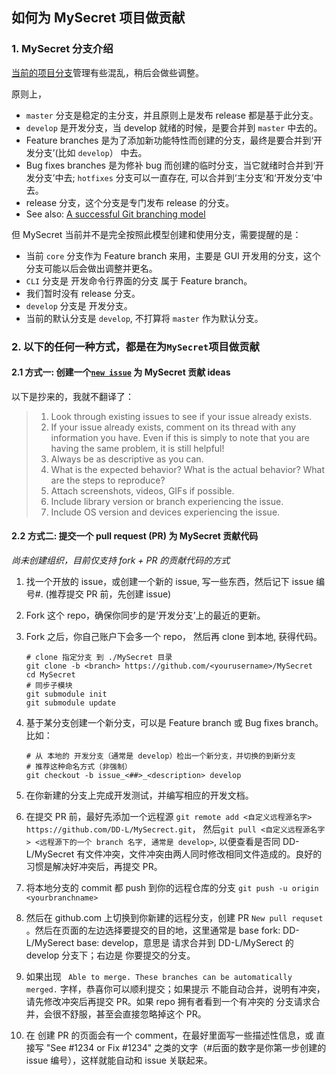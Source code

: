 
## 如何为 MySecret 项目做贡献

### 1. MySecret 分支介绍
[当前的项目分支](https://github.com/DD-L/MySecrect/network)管理有些混乱，稍后会做些调整。

原则上，

* `master` 分支是稳定的主分支，并且原则上是发布 release 都是基于此分支。
* `develop` 是开发分支，当 develop 就绪的时候，是要合并到 `master` 中去的。
* Feature branches 是为了添加新功能特性而创建的分支，最终是要合并到‘开发分支’(比如 `develop`） 中去。
* Bug fixes branches 是为修补 bug 而创建的临时分支，当它就绪时合并到‘开发分支’中去; `hotfixes` 分支可以一直存在, 可以合并到‘主分支’和‘开发分支’中去。
* release 分支，这个分支是专门发布 release 的分支。
* See also: [A successful Git branching model](http://nvie.com/posts/a-successful-git-branching-model/)

但 MySecret 当前并不是完全按照此模型创建和使用分支，需要提醒的是：

* 当前 `core` 分支作为 Feature branch 来用，主要是 GUI 开发用的分支，这个分支可能以后会做出调整并更名。
* `CLI` 分支是 开发命令行界面的分支 属于 Feature branch。
* 我们暂时没有 release 分支。
* `develop` 分支是 开发分支。
* 当前的默认分支是 `develop`, 不打算将 `master` 作为默认分支。


### 2. 以下的任何一种方式，都是在为`MySecret`项目做贡献

#### 2.1 方式一: 创建一个[`new issue`](https://github.com/DD-L/MySecrect/issues) 为 MySecret 贡献 ideas

以下是抄来的，我就不翻译了：
 
> 1. Look through existing issues to see if your issue already exists.
> 2. If your issue already exists, comment on its thread with any information you have. Even if this is simply to note that you are having the same problem, it is still helpful!
> 3. Always be as descriptive as you can.
> 4. What is the expected behavior? What is the actual behavior? What are the steps to reproduce?
> 5. Attach screenshots, videos, GIFs if possible.
> 6. Include library version or branch experiencing the issue.
> 7. Include OS version and devices experiencing the issue.

#### 2.2 方式二: 提交一个 pull request (PR) 为 MySecret 贡献代码

*尚未创建组织，目前仅支持 fork + PR 的贡献代码的方式*

1. 找一个开放的 issue，或创建一个新的 issue, 写一些东西，然后记下 issue 编号#. (推荐提交 PR 前，先创建 issue)
2. Fork 这个 repo，确保你同步的是‘开发分支’上的最近的更新。
3. Fork 之后，你自己账户下会多一个 repo， 然后再 clone 到本地, 获得代码。

	```shell
	# clone 指定分支 到 ./MySecret 目录
	git clone -b <branch> https://github.com/<yourusername>/MySecret
	cd MySecret
	# 同步子模块
	git submodule init
	git submodule update
	```

4. 基于某分支创建一个新分支，可以是 Feature branch 或 Bug fixes branch。比如：

	```shell
	# 从 本地的 开发分支（通常是 develop）检出一个新分支，并切换的到新分支 
	# 推荐这种命名方式（非强制）
	git checkout -b issue_<##>_<description> develop
	```

5. 在你新建的分支上完成开发测试，并编写相应的开发文档。
6. 在提交 PR 前，最好先添加一个远程源 `git remote add <自定义远程源名字> https://github.com/DD-L/MySecrect.git`， 然后`git pull <自定义远程源名字> <远程源下的一个 branch 名字, 通常是 develop>`, 以便查看是否同 DD-L/MySecret 有文件冲突，文件冲突由两人同时修改相同文件造成的。良好的习惯是解决好冲突后，再提交 PR。
7. 将本地分支的 commit 都 push 到你的远程仓库的分支 `git push -u origin <yourbranchname>`
8. 然后在 github.com 上切换到你新建的远程分支，创建 PR `New pull requset` 。然后在页面的左边选择要提交的目的地，这里通常是 base fork: DD-L/MySerect base: develop，意思是 请求合并到 DD-L/MySerect 的 develop 分支下；右边是 你要提交的分支。
9. 如果出现 ` Able to merge. These branches can be automatically merged.` 字样，恭喜你可以顺利提交；如果提示 不能自动合并，说明有冲突，请先修改冲突后再提交 PR。如果 repo 拥有者看到一个有冲突的 分支请求合并，会很不舒服，甚至会直接忽略掉这个 PR。
10. 在 创建 PR 的页面会有一个 comment，在最好里面写一些描述性信息，或 直接写 "See #1234 or Fix #1234" 之类的文字（#后面的数字是你第一步创建的 issue 编号），这样就能自动和 issue 关联起来。
